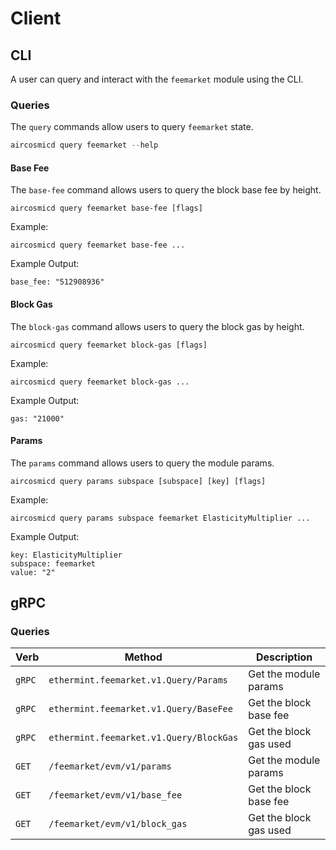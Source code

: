 <!--
order: 8 -->

# Client

## CLI

A user can query and interact with the `feemarket` module using the CLI.

### Queries

The `query` commands allow users to query `feemarket` state.

```go
aircosmicd query feemarket --help
```

#### Base Fee

The `base-fee` command allows users to query the block base fee by height.

```
aircosmicd query feemarket base-fee [flags]
```

Example:

```
aircosmicd query feemarket base-fee ...
```

Example Output:

```
base_fee: "512908936"
```

#### Block Gas

The `block-gas` command allows users to query the block gas by height.

```
aircosmicd query feemarket block-gas [flags]
```

Example:

```
aircosmicd query feemarket block-gas ...
```

Example Output:

```
gas: "21000"
```

#### Params

The `params` command allows users to query the module params.

```
aircosmicd query params subspace [subspace] [key] [flags]
```

Example:

```
aircosmicd query params subspace feemarket ElasticityMultiplier ...
```

Example Output:

```
key: ElasticityMultiplier
subspace: feemarket
value: "2"
```

## gRPC

### Queries

| Verb   | Method                                  | Description            |
| ------ | --------------------------------------- | ---------------------- |
| `gRPC` | `ethermint.feemarket.v1.Query/Params`   | Get the module params  |
| `gRPC` | `ethermint.feemarket.v1.Query/BaseFee`  | Get the block base fee |
| `gRPC` | `ethermint.feemarket.v1.Query/BlockGas` | Get the block gas used |
| `GET`  | `/feemarket/evm/v1/params`              | Get the module params  |
| `GET`  | `/feemarket/evm/v1/base_fee`            | Get the block base fee |
| `GET`  | `/feemarket/evm/v1/block_gas`           | Get the block gas used |
